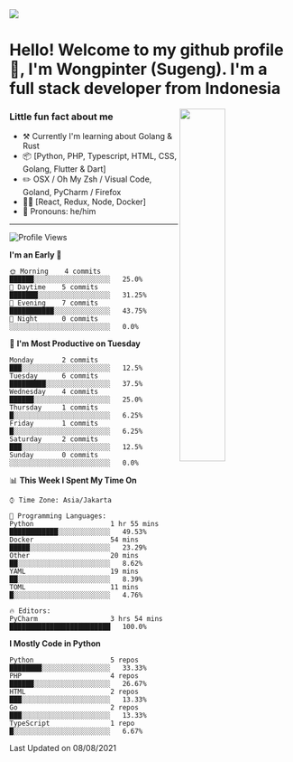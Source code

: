 <img src="https://res.cloudinary.com/sugengme/image/upload/v1626782571/banner.png">

# Hello! Welcome to my github profile 👋, I'm Wongpinter (Sugeng). I'm a full stack developer from Indonesia

[<img align="right" width="40%" src="https://github-readme-stats.vercel.app/api/top-langs/?username=wongpinter&hide=html,css, tex&title_color=ffffff&text_color=c9cacc&icon_color=2bbc8a&bg_color=1d1f21&langs_count=4">](https://metrics.lecoq.io/ouuan?template=classic)

### Little fun fact about me

-   :hammer_and_pick: Currently I'm learning about Golang & Rust
-   :package: [Python, PHP, Typescript, HTML, CSS, Golang, Flutter & Dart]
-   :pencil2: OSX / Oh My Zsh / Visual Code, Goland, PyCharm / Firefox
-   :man_scientist: [React, Redux, Node, Docker]
-   :man: Pronouns: he/him

---



<!--START_SECTION:waka-->
![Profile Views](http://img.shields.io/badge/Profile%20Views-18-blue)

**I'm an Early 🐤** 

```text
🌞 Morning    4 commits      ██████░░░░░░░░░░░░░░░░░░░   25.0% 
🌆 Daytime    5 commits      ███████░░░░░░░░░░░░░░░░░░   31.25% 
🌃 Evening    7 commits      ███████████░░░░░░░░░░░░░░   43.75% 
🌙 Night      0 commits      ░░░░░░░░░░░░░░░░░░░░░░░░░   0.0%

```
📅 **I'm Most Productive on Tuesday** 

```text
Monday       2 commits      ███░░░░░░░░░░░░░░░░░░░░░░   12.5% 
Tuesday      6 commits      █████████░░░░░░░░░░░░░░░░   37.5% 
Wednesday    4 commits      ██████░░░░░░░░░░░░░░░░░░░   25.0% 
Thursday     1 commits      █░░░░░░░░░░░░░░░░░░░░░░░░   6.25% 
Friday       1 commits      █░░░░░░░░░░░░░░░░░░░░░░░░   6.25% 
Saturday     2 commits      ███░░░░░░░░░░░░░░░░░░░░░░   12.5% 
Sunday       0 commits      ░░░░░░░░░░░░░░░░░░░░░░░░░   0.0%

```


📊 **This Week I Spent My Time On** 

```text
⌚︎ Time Zone: Asia/Jakarta

💬 Programming Languages: 
Python                   1 hr 55 mins        ████████████░░░░░░░░░░░░░   49.53% 
Docker                   54 mins             █████░░░░░░░░░░░░░░░░░░░░   23.29% 
Other                    20 mins             ██░░░░░░░░░░░░░░░░░░░░░░░   8.62% 
YAML                     19 mins             ██░░░░░░░░░░░░░░░░░░░░░░░   8.39% 
TOML                     11 mins             █░░░░░░░░░░░░░░░░░░░░░░░░   4.76%

🔥 Editors: 
PyCharm                  3 hrs 54 mins       █████████████████████████   100.0%

```

**I Mostly Code in Python** 

```text
Python                   5 repos             ████████░░░░░░░░░░░░░░░░░   33.33% 
PHP                      4 repos             ██████░░░░░░░░░░░░░░░░░░░   26.67% 
HTML                     2 repos             ███░░░░░░░░░░░░░░░░░░░░░░   13.33% 
Go                       2 repos             ███░░░░░░░░░░░░░░░░░░░░░░   13.33% 
TypeScript               1 repo              █░░░░░░░░░░░░░░░░░░░░░░░░   6.67%

```



 Last Updated on 08/08/2021
<!--END_SECTION:waka-->

<!--
**wongpinter/wongpinter** is a ✨ _special_ ✨ repository because its `README.md` (this file) appears on your GitHub profile.

Here are some ideas to get you started:

- 🔭 I’m currently working on ...
- 🌱 I’m currently learning ...
- 👯 I’m looking to collaborate on ...
- 🤔 I’m looking for help with ...
- 💬 Ask me about ...
- 📫 How to reach me: ...
- 😄 Pronouns: ...
- ⚡ Fun fact: ...
-->
